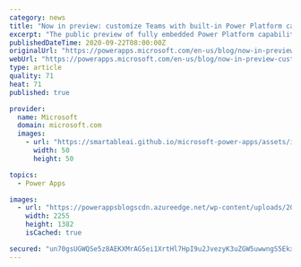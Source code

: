 ```yaml
---
category: news
title: "Now in preview: customize Teams with built-in Power Platform capabilities"
excerpt: "The public preview of fully embedded Power Platform capabilities in Microsoft Teams is now open. Starting today, millions of Teams users can make and use custom tabs, personal apps, chat bots, and more using a powerful onboard database and approachable low-code tools from the Power Platform. \r\n\r\nAs the"
publishedDateTime: 2020-09-22T08:00:00Z
originalUrl: "https://powerapps.microsoft.com/en-us/blog/now-in-preview-customize-teams-with-built-in-power-platform-capabilities/"
webUrl: "https://powerapps.microsoft.com/en-us/blog/now-in-preview-customize-teams-with-built-in-power-platform-capabilities/"
type: article
quality: 71
heat: 71
published: true

provider:
  name: Microsoft
  domain: microsoft.com
  images:
    - url: "https://smartableai.github.io/microsoft-power-apps/assets/images/organizations/microsoft.com-50x50.jpg"
      width: 50
      height: 50

topics:
  - Power Apps

images:
  - url: "https://powerappsblogscdn.azureedge.net/wp-content/uploads/2020/09/Power-Apps-Home-in-Teams-vP.png"
    width: 2255
    height: 1382
    isCached: true

secured: "un70gsUGWQSe5z8AEKXMrAG5ei1XrtHl7HpI9u2JvezyK3uZGW5uwwngS5Ekx55GBAz3QW++mBTReESd/aFtzjTv3i1l1SJ1NQ6S7KwLZmT14NDraChk8dBrhes9IpqGHO3bCjJFCx1k+Ooc7l1fieUMzbN38hjobqQAVK/dqDyEc9alMf9Ww5ZmZpm93PltFFEbIJ7JmrjSrkk0Vof8TiFts1cDMgm9QDeH/eWHUA9uztx8aqgZkccKmJXGLT+WVF0HIGW3qDhoj5Xn7Jfr2xDtAes18qi7YcECnHN//IU1q1hKAHYhEXK/SgE8/92qOHLd9nA8zOIX75d56NHhZ6d9shDpY3FUSEolWantSjI=;TwI+0n4uzNLgsVxjwEDiVg=="
---
```


